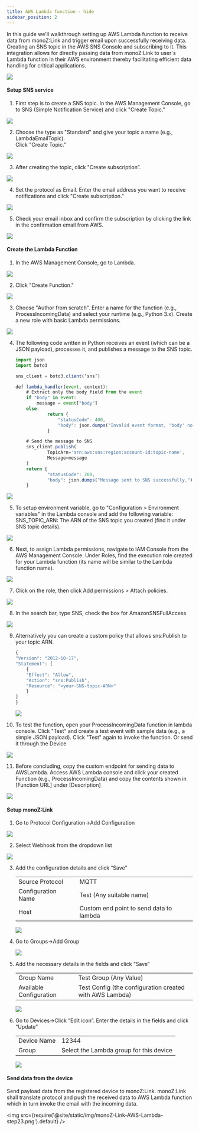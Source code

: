 ```yaml
---
title: AWS Lambda function - hide
sidebar_position: 2
---
```


In this guide we'll walkthrough setting up AWS Lambda function to receive data from monoZ:Link and trigger email upon successfully receiving data. Creating an SNS topic in the AWS SNS Console and subscribing to it. This integration allows for directly passing data from monoZ:Link to user`s Lambda function in their AWS environment thereby facilitating efficient data handling for critical applications.

 <div className="card">
    <div className="card__body">
<img src={require('@site/static/img/monoZ-Link-AWS-Lambda.png').default} />
</div>
</div>

#### Setup SNS service
1. First step is to create a SNS topic. In the AWS Management Console, go to SNS (Simple Notification Service) and click "Create Topic."
 <div className="card">
    <div className="card__body">
    <img src={require('@site/static/img/monoZ-Link-AWS-Lambda-step1.png').default} />
    </div>
    </div>

2. Choose the type as "Standard" and give your topic a name (e.g., LambdaEmailTopic).\
Click "Create Topic."
 <div className="card">
    <div className="card__body">
    <img src={require('@site/static/img/monoZ-Link-AWS-Lambda-step2.png').default} />
</div>
</div>

3. After creating the topic, click "Create subscription”.  
 <div className="card">
    <div className="card__body">
    <img src={require('@site/static/img/monoZ-Link-AWS-Lambda-step3.png').default} />
</div>
</div>

4. Set the protocol as Email. Enter the email address you want to receive notifications and click "Create subscription."
 <div className="card">
    <div className="card__body">
    <img src={require('@site/static/img/monoZ-Link-AWS-Lambda-step4.png').default} />
</div>
</div>

5. Check your email inbox and confirm the subscription by clicking the link in the confirmation email from AWS.
 <div className="card">
    <div className="card__body">
    <img src={require('@site/static/img/monoZ-Link-AWS-Lambda-step5.png').default} />
    </div>
    </div>

#### Create the Lambda Function
1. In the AWS Management Console, go to Lambda.
 <div className="card">
    <div className="card__body">
    <img src={require('@site/static/img/monoZ-Link-AWS-Lambda-step6.png').default} />
    </div>
    </div>

2. Click "Create Function."
 <div className="card">
    <div className="card__body">
    <img src={require('@site/static/img/monoZ-Link-AWS-Lambda-step7.png').default} />
    </div>
    </div>
 
3. Choose "Author from scratch". Enter a name for the function (e.g., ProcessIncomingData) and select your runtime (e.g., Python 3.x). Create a new role with basic Lambda permissions.

 <div className="card">
    <div className="card__body">
    <img src={require('@site/static/img/monoZ-Link-AWS-Lambda-step8.png').default} />
 </div>
 </div>

4. The following code written in Python receives an event (which can be a JSON payload), processes it, and publishes a message to the SNS topic.
    ```jsx
    import json
    import boto3

    sns_client = boto3.client(‘sns’)

    def lambda_handler(event, context):
        # Extract only the body field from the event
        if "body" in event:
            message = event["body"]
        else:
                return {
                    "statusCode": 400,
                    "body": json.dumps("Invalid event format, 'body' not found.")
                }

        # Send the message to SNS
        sns_client.publish(
                TopicArn='arn:aws:sns:region:account-id:topic-name',
                Message=message
        )
        return {
                "statusCode": 200,
                "body": json.dumps("Message sent to SNS successfully.")
        }
    ```
  <div className="card">
    <div className="card__body">
    <img src={require('@site/static/img/monoZ-Link-AWS-Lambda-step9.png').default} />
</div></div>

5. To setup environment variable, go to "Configuration > Environment variables" in the Lambda console and add the following variable: SNS_TOPIC_ARN: The ARN of the SNS topic you created (find it under SNS topic details).
<div className="card">
    <div className="card__body">
    <img src={require('@site/static/img/monoZ-Link-AWS-Lambda-step10.png').default} />
</div></div>

6. Next, to assign Lambda permissions, navigate to IAM Console from the AWS Management Console. Under Roles, find the execution role created for your Lambda function (its name will be similar to the Lambda function name).
<div className="card">
    <div className="card__body">
    <img src={require('@site/static/img/monoZ-Link-AWS-Lambda-step11.png').default} />
 </div>
 </div>

7. Click on the role, then click Add permissions > Attach policies.
<div className="card">
    <div className="card__body">
    <img src={require('@site/static/img/monoZ-Link-AWS-Lambda-step12.png').default} />
 </div>
</div>

8. In the search bar, type SNS, check the box for AmazonSNSFullAccess 

<div className="card">
    <div className="card__body">
    <img src={require('@site/static/img/monoZ-Link-AWS-Lambda-step13.png').default} />
 </div></div>

9. Alternatively you can create a custom policy that allows sns:Publish to your topic ARN.
    ```jsx
    {
    "Version": "2012-10-17",
    "Statement": [
        {
        "Effect": "Allow",
        "Action": "sns:Publish",
        "Resource": "<your-SNS-topic-ARN>"
        }
    ]
    }
    ```
    <div className="card">
    <div className="card__body">
    <img src={require('@site/static/img/monoZ-Link-AWS-Lambda-step14.png').default} />
    </div> 
    </div>


10. To test the function, open your ProcessIncomingData function in lambda console. Click "Test" and create a test event with sample data (e.g., a simple JSON payload). Click "Test" again to invoke the function. Or send it through the Device
<div className="card">
    <div className="card__body">
    <img src={require('@site/static/img/monoZ-Link-AWS-Lambda-step15.png').default} />
</div>
</div>

11. Before concluding, copy the custom endpoint for sending data to AWSLambda. Access AWS Lambda console and click your created Function (e.g., ProcessIncomingData) and copy the contents shown in [Function URL] under [Description]

   <div className="card">
    <div className="card__body">
     <img src={require('@site/static/img/monoZ-Link-AWS-Lambda-step16.png').default} />
</div>
</div>

#### Setup monoZ:Link 
1. Go to Protocol Configuration→Add Configuration
<div className="card">
    <div className="card__body">
    <img src={require('@site/static/img/monoZ-Link-AWS-Lambda-step17.png').default} />
 </div>
 </div>

2. Select Webhook from the dropdown list
<div className="card">
    <div className="card__body">
    <img src={require('@site/static/img/monoZ-Link-AWS-Lambda-step18.png').default} />
   </div>
   </div>

3. Add the configuration details and click “Save”
    <table>
        <tr>
            <td>Source Protocol</td>
            <td>MQTT</td>
        </tr>
        <tr>
            <td>Configuration Name</td>
            <td>Test (Any suitable name)</td>
        </tr>
        <tr>
            <td>Host</td>
            <td>Custom end point to send data to lambda</td>
        </tr>
    </table>
	

    <div className="card">
    <div className="card__body">
    <img src={require('@site/static/img/monoZ-Link-AWS-Lambda-step19.png').default} />
    </div>
    </div>


4. Go to Groups→Add Group

   <div className="card">
    <div className="card__body">
     <img src={require('@site/static/img/monoZ-Link-AWS-Lambda-step20.png').default} />
    </div>
    </div>



5. Add the necessary details in the fields and click “Save”
    <table>
        <tr>
            <td>Group Name</td>
            <td>Test Group (Any Value)</td>
        </tr>
        <tr>
            <td>Available Configuration</td>
            <td>Test Config (the configuration created with AWS Lambda)</td>
        </tr>
    </table>
 	
    <div className="card">
    <div className="card__body">
    <img src={require('@site/static/img/monoZ-Link-AWS-Lambda-step21.png').default} />
    </div></div>




6. Go to Devices→Click “Edit icon”. Enter the details in the fields and click “Update”
    <table>
        <tr>
            <td>Device Name</td>
            <td>12344</td>
        </tr>
        <tr>
            <td>Group</td>
            <td>Select the Lambda group for this device</td>
        </tr>
    </table>


    <div className="card">
    <div className="card__body">	
    <img src={require('@site/static/img/monoZ-Link-AWS-Lambda-step22.png').default} />
    </div>
    </div>



#### Send data from the device
Send payload data from the registered device to monoZ:Link. monoZ:Link shall translate protocol and push the received data to AWS Lambda function which in turn invoke the email with the incoming data.
    <div className="card">
    <div className="card__body">
    <img src={require('@site/static/img/monoZ-Link-AWS-Lambda-step23.png').default} />
    </div>
    </div>

